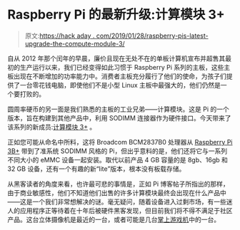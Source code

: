 # Raspberry Pi 的最新升级:计算模块 3+

> 原文:[https://hack aday . com/2019/01/28/raspberry-pis-latest-upgrade-the-compute-module-3/](https://hackaday.com/2019/01/28/raspberry-pis-latest-upgrade-the-compute-module-3/)

自从 2012 年那个闰年的早晨，廉价且现在无处不在的单板计算机宣布并超售其最初的生产运行以来，我们已经变得如此习惯于 Raspberry Pi 系列的主板，这些主板出现在不断增加的功率能力中。消费者主板充分履行了他们的使命，为孩子们提供了一台零花钱电脑，即使他们不是小型 Linux 主板中最强大的，他们仍然是一个要打败的。

圆周率硬币的另一面是我们熟悉的主板的工业兄弟——计算模块。这是 Pi 的一个版本，旨在构建到其他产品中，利用 SODIMM 连接器作为硬件接口。今天带来了该系列的新成员:[计算模块 3+](https://www.raspberrypi.org/blog/compute-module-3-on-sale-now-from-25/) 。

正如您可能从命名中所料，这将 Broadcom BCM2837B0 处理器从 [Raspberry Pi 3B+](https://hackaday.com/2018/03/14/raspberry-pi-gets-faster-cpu-and-better-networking-in-the-new-model-3-b/) 带到了准系统 SODIMM 风格的 Pi，但出乎意料的是，他们还将它与一系列不同大小的 eMMC 设备一起安装。取代以前产品 4 GB 容量的是 8gb、16gb 和 32 GB 设备，还有一个有趣的新“lite”版本，根本没有板载存储。

从黑客读者的角度来看，也许最可悲的事情是，正如 Pi 博客帖子所指出的那样，由于商业敏感性，他们不知道他们出售的许多计算模块最终会出现在什么产品中——这是一个我们非常想解决的谜。毫无疑问，随着设备进入过剩市场，有一些迷人的应用程序正等待着在十年后被硬件黑客发现，但目前我们将不得不满足于社区产品。这台立体摄像机是最近的一台，或者可能是几台[掌上游戏机](https://hackaday.com/2017/11/17/raspberry-pi-compute-module-3-in-a-gameboy-original/)中的一台。